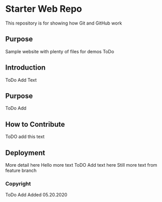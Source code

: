 # Starter Web Repo

This repository is for showing how Git and GitHub work

## Purpose

Sample website with plenty of files for demos
ToDo

## Introduction
ToDo Add Text

## Purpose
ToDo Add

## How to Contribute
ToDO add this text

## Deployment
More detail here
Hello more text
ToDO Add text here
Still more text from feature branch


### Copyright
ToDo Add
Added 05.20.2020
